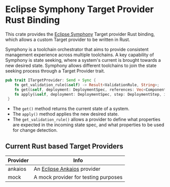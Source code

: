 # Eclipse Symphony Target Provider Rust Binding

This crate provides the [Eclipse Symphony](https://github.com/eclipse-symphony/symphony) Target provider Rust binding, which allows a custom Target provider to be written in Rust.

Symphony is a toolchain orchestrator that aims to provide consistent management experience across multiple toolchains. A key capability of Symphony is state seeking, where a system's current is brought towards a new desired state. Symphony allows different toolchains to join the state seeking process through a Target Provider trait.

```rust
pub trait ITargetProvider: Send + Sync {
    fn get_validation_rule(&self) -> Result<ValidationRule, String>;
    fn get(&self, deployment: DeploymentSpec, references: Vec<ComponentStep>) -> Result<Vec<ComponentSpec>, String>;
    fn apply(&self, deployment: DeploymentSpec, step: DeploymentStep, is_dry_run: bool) -> Result<HashMap<String, ComponentResultSpec>, String>; 
 }
 ```
 * The `get()` method returns the current state of a system.
 * The `apply()` method applies the new desired state.
 * The `get_validation_rule()` allows a provider to define what properties are expected in the incoming state spec, and what properties to be used for change detection.

 ## Current Rust based Target Providers

 | Provider | Info |
 |----------|------|
 | ankaios  | An [Eclipse Ankaios](https://github.com/eclipse-ankaios/ankaios) provider |
 | mock     | A mock provider for testing purposes |
 



